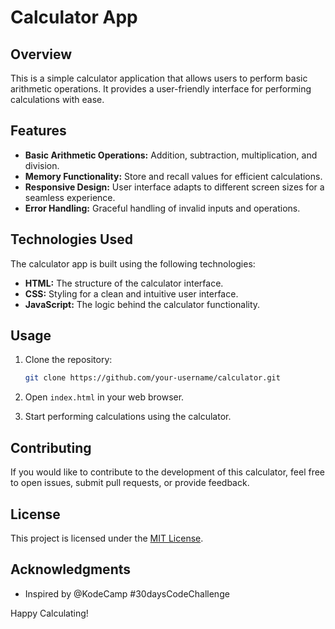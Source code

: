 # Calculator App

## Overview

This is a simple calculator application that allows users to perform basic arithmetic operations. It provides a user-friendly interface for performing calculations with ease.

## Features

- **Basic Arithmetic Operations:** Addition, subtraction, multiplication, and division.
- **Memory Functionality:** Store and recall values for efficient calculations.
- **Responsive Design:** User interface adapts to different screen sizes for a seamless experience.
- **Error Handling:** Graceful handling of invalid inputs and operations.

## Technologies Used

The calculator app is built using the following technologies:

- **HTML:** The structure of the calculator interface.
- **CSS:** Styling for a clean and intuitive user interface.
- **JavaScript:** The logic behind the calculator functionality.

## Usage

1. Clone the repository:

   ```bash
   git clone https://github.com/your-username/calculator.git
   ```

2. Open `index.html` in your web browser.

3. Start performing calculations using the calculator.

## Contributing

If you would like to contribute to the development of this calculator, feel free to open issues, submit pull requests, or provide feedback.

## License

This project is licensed under the [MIT License](LICENSE).

## Acknowledgments

- Inspired by @KodeCamp #30daysCodeChallenge

Happy Calculating!